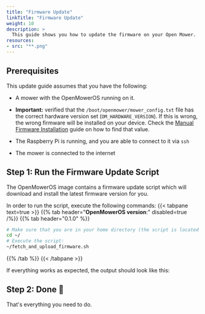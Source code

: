 ```yaml
---
title: "Firmware Update"
linkTitle: "Firmware Update"
weight: 10
description: >
  This guide shows you how to update the firmware on your Open Mower.
resources:
- src: "**.png"
---
```



## Prerequisites

This update guide assumes that you have the following:

- A mower with the OpenMowerOS running on it.

- **Important:** verified that the `/boot/openmower/mower_config.txt` file has the correct hardware version set (`OM_HARDWARE_VERSION`). If this is wrong, the wrong firmware will be installed on your device. Check the [Manual Firmware Installation](/docs/knowledge-base/manual-firmware-installation) guide on how to find that value.

- The Raspberry Pi is running, and you are able to connect to it via `ssh`

- The mower is connected to the internet


## Step 1: Run the Firmware Update Script

The OpenMowerOS image contains a firmware update script which will download and install the latest firmware version for you.

In order to run the script, execute the following commands:
{{< tabpane text=true >}}
{{% tab header="**OpenMowerOS version**:" disabled=true /%}}
{{% tab header="0.1.0" %}}
```bash
# Make sure that you are in your home directory (the script is located there):
cd ~/
# Execute the script:
~/fetch_and_upload_firmware.sh
```
{{% /tab %}}
{{< /tabpane >}}


If everything works as expected, the output should look like this:
<div class="container">
<div class="row justify-content-md-center">
<div id="player" class=""></div>
</div>
</div>
<script>
    AsciinemaPlayer.create(
        '538389.cast',
        document.getElementById('player'),
        { cols: 100, rows: 24, autoplay: true, loop: true }
    );
</script>


## Step 2: Done 🎉

That's everything you need to do.
